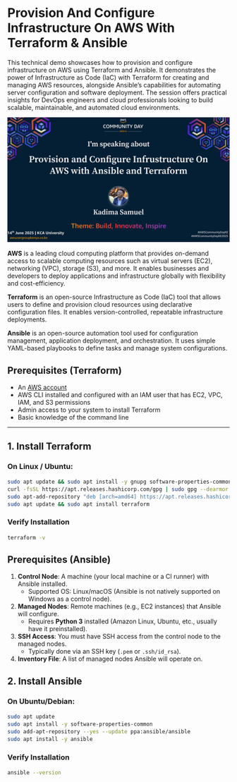 # Provision And Configure Infrastructure On AWS With Terraform & Ansible

This technical demo showcases how to provision and configure infrastructure on AWS using Terraform and Ansible. It demonstrates the power of Infrastructure as Code (IaC) with Terraform for creating and managing AWS resources, alongside Ansible’s capabilities for automating server configuration and software deployment. The session offers practical insights for DevOps engineers and cloud professionals looking to build scalable, maintainable, and automated cloud environments.

![Event Banner](./images/Samuel_-_Provision_and_Configure_Infrustructure_On_AWS_with_Ansible_and_Terraform_908442.jpeg)

**AWS** is a leading cloud computing platform that provides on-demand access to scalable computing resources such as virtual servers (EC2), networking (VPC), storage (S3), and more. It enables businesses and developers to deploy applications and infrastructure globally with flexibility and cost-efficiency.

**Terraform** is an open-source Infrastructure as Code (IaC) tool that allows users to define and provision cloud resources using declarative configuration files. It enables version-controlled, repeatable infrastructure deployments.

**Ansible** is an open-source automation tool used for configuration management, application deployment, and orchestration. It uses simple YAML-based playbooks to define tasks and manage system configurations.

## Prerequisites (Terraform)

- An [AWS account](https://aws.amazon.com/)
- AWS CLI installed and configured with an IAM user that has EC2, VPC, IAM, and S3 permissions
- Admin access to your system to install Terraform
- Basic knowledge of the command line

---

## 1. Install Terraform

### On Linux / Ubuntu:

```bash
sudo apt update && sudo apt install -y gnupg software-properties-common curl
curl -fsSL https://apt.releases.hashicorp.com/gpg | sudo gpg --dearmor -o /etc/apt/trusted.gpg.d/hashicorp.gpg
sudo apt-add-repository "deb [arch=amd64] https://apt.releases.hashicorp.com $(lsb_release -cs) main"
sudo apt update && sudo apt install terraform
```
### Verify Installation
```bash
terraform -v
```

## Prerequisites (Ansible)

1. **Control Node**: A machine (your local machine or a CI runner) with Ansible installed.  
   - Supported OS: Linux/macOS (Ansible is not natively supported on Windows as a control node).
2. **Managed Nodes**: Remote machines (e.g., EC2 instances) that Ansible will configure.
   - Requires **Python 3** installed (Amazon Linux, Ubuntu, etc., usually have it preinstalled).
3. **SSH Access**: You must have SSH access from the control node to the managed nodes.
   - Typically done via an SSH key (`.pem` or `.ssh/id_rsa`).
4. **Inventory File**: A list of managed nodes Ansible will operate on.


## 2. Install Ansible

### On Ubuntu/Debian:

```bash
sudo apt update
sudo apt install -y software-properties-common
sudo add-apt-repository --yes --update ppa:ansible/ansible
sudo apt install -y ansible
```
### Verify Installation
```bash
ansible --version
```
